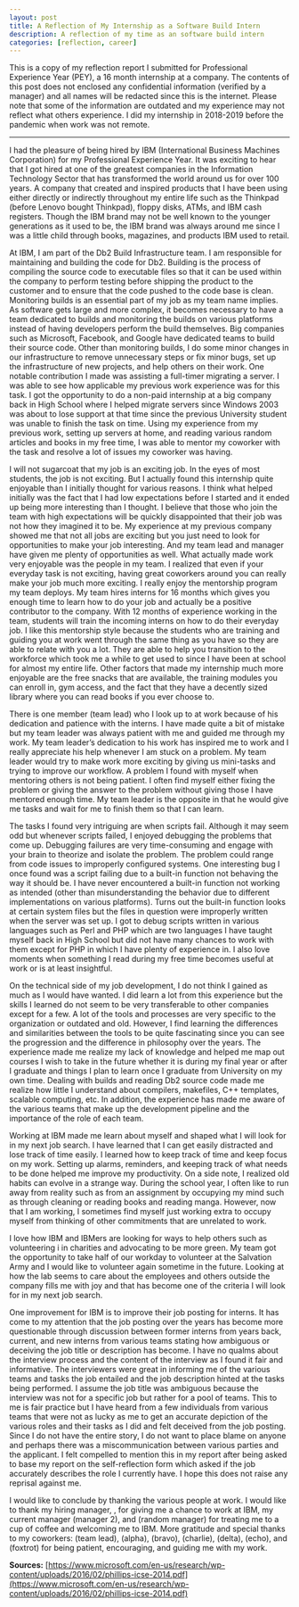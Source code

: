 ```yaml
---
layout: post
title: A Reflection of My Internship as a Software Build Intern
description: A reflection of my time as an software build intern
categories: [reflection, career]
---
```


This is a copy of my reflection report I submitted for Professional Experience Year (PEY), a 16 month internship 
at a company. The contents of this post does not enclosed any confidential information (verified by a manager) and 
all names will be redacted since this is the internet. Please note that some 
of the information are outdated and my experience may not reflect what others experience. I did my internship 
in 2018-2019 before the pandemic when work was not remote.

---

I had the pleasure of being hired by IBM (International Business Machines Corporation) for my Professional Experience Year. 
It was exciting to hear that I got hired at one of the greatest companies in the Information Technology Sector that has transformed the world around us for over 100 years. 
A company that created and inspired products that I have been using either directly or indirectly throughout my entire life such as the 
Thinkpad (before Lenovo bought Thinkpad), floppy disks, ATMs, and IBM cash registers. 
Though the IBM brand may not be well known to the younger generations as it used to be, 
the IBM brand was always around me since I was a little child through books, magazines, and products IBM used to retail.

At IBM, I am part of the Db2 Build Infrastructure team. 
I am responsible for maintaining and building the code for Db2. 
Building is the process of compiling the source code to executable files so that 
it can be used within the company to perform testing before shipping the product 
to the customer and to ensure that the code pushed to the code base is clean. 
Monitoring builds is an essential part of my job as my team name implies. 
As software gets large and more complex, it becomes necessary to have a team 
dedicated to builds and monitoring the builds on various platforms instead of 
having developers perform the build themselves. 
Big companies such as Microsoft, Facebook, and Google have dedicated teams to build their source code. 
Other than monitoring builds, I do some minor changes in our infrastructure to 
remove unnecessary steps or fix minor bugs, set up the infrastructure of new projects, 
and help others on their work. 
One notable contribution I made was assisting a full-timer migrating a server. 
I was able to see how applicable my previous work experience was for this task. 
I got the opportunity to do a non-paid internship at a big company back in High School 
where I helped migrate servers since Windows 2003 was about to lose support at that time 
since the previous University student was unable to finish the task on time. 
Using my experience from my previous work, setting up servers at home, and reading various random articles and books in my free time, 
I was able to mentor my coworker with the task and resolve a lot of issues my coworker was having.

I will not sugarcoat that my job is an exciting job. 
In the eyes of most students, the job is not exciting. 
But I actually found this internship quite enjoyable than I initially thought for various reasons. 
I think what helped initially was the fact that I had low expectations before 
I started and it ended up being more interesting than I thought. 
I believe that those who join the team with high expectations will be quickly disappointed 
that their job was not how they imagined it to be. 
My experience at my previous company showed me that not all jobs are exciting 
but you just need to look for opportunities to make your job interesting. 
And my team lead and manager have given me plenty of opportunities as well. 
What actually made work very enjoyable was the people in my team. 
I realized that even if your everyday task is not exciting, 
having great coworkers around you can really make your job much more exciting. 
I really enjoy the mentorship program my team deploys. 
My team hires interns for 16 months which gives you enough time to learn how to 
do your job and actually be a positive contributor to the company. 
With 12 months of experience working in the team, students will train the 
incoming interns on how to do their everyday job. 
I like this mentorship style because the students who are training and guiding you at 
work went through the same thing as you have so they are able to relate with you a lot. 
They are able to help you transition to the workforce which took me a while to get used to 
since I have been at school for almost my entire life. 
Other factors that made my internship much more enjoyable are the free snacks 
that are available, the training modules you can enroll in, gym access, 
and the fact that they have a decently sized library where you can read books if you ever choose to.

There is one member (team lead) who I look up to at work because of his dedication and patience with the interns. 
I have made quite a bit of mistake but my team leader was always patient with me and 
guided me through my work. My team leader’s dedication to his work has inspired me to work 
and I really appreciate his help whenever I am stuck on a problem. 
My team leader would try to make work more exciting by giving us mini-tasks and 
trying to improve our workflow. 
A problem I found with myself when mentoring others is not being patient. 
I often find myself either fixing the problem or giving the answer to the 
problem without giving those I have mentored enough time. 
My team leader is the opposite in that he would give me tasks and wait for me to finish them so that I can learn.

The tasks I found very intriguing are when scripts fail. 
Although it may seem odd but whenever scripts failed, I enjoyed debugging the problems that come up. 
Debugging failures are very time-consuming and engage with your brain to theorize and isolate the problem. 
The problem could range from code issues to improperly configured systems. 
One interesting bug I once found was a script failing due to a built-in function not behaving the way it should be. 
I have never encountered a built-in function not working as intended 
(other than misunderstanding the behavior due to different implementations on various platforms). 
Turns out the built-in function looks at certain system files but the files in question 
were improperly written when the server was set up. 
I got to debug scripts written in various languages such as Perl and PHP which are 
two languages I have taught myself back in High School but did not have many 
chances to work with them except for PHP in which I have plenty of experience in. 
I also love moments when something I read during my free time becomes useful at work or is at least insightful.

On the technical side of my job development, I do not think I gained as much 
as I would have wanted. I did learn a lot from this experience but the skills I learned do 
not seem to be very transferable to other companies except for a few. A lot of the tools and 
processes are very specific to the organization or outdated and old. 
However, I find learning the differences and similarities between the tools to be quite 
fascinating since you can see the progression and the difference in philosophy over the years. 
The experience made me realize my lack of knowledge and helped me map out courses 
I wish to take in the future whether it is during my final year or after I graduate and 
things I plan to learn once I graduate from University on my own time. 
Dealing with builds and reading Db2 source code made me realize how little I understand about 
compilers, makefiles, C++ templates, scalable computing, etc. 
In addition, the experience has made me aware of the various teams that make up 
the development pipeline and the importance of the role of each team. 

Working at IBM made me learn about myself and shaped what I will look for in my next job search. 
I have learned that I can get easily distracted and lose track of time easily. 
I learned how to keep track of time and keep focus on my work. 
Setting up alarms, reminders, and keeping track of what needs to be done helped me improve my productivity. 
On a side note, I realized old habits can evolve in a strange way. 
During the school year, I often like to run away from reality such as from an 
assignment by occupying my mind such as through cleaning or reading books and reading manga. 
However, now that I am working, I sometimes find myself just working extra to 
occupy myself from thinking of other commitments that are unrelated to work.

I love how IBM and IBMers are looking for ways to help others such as volunteering i
in charities and advocating to be more green. 
My team got the opportunity to take half of our workday to volunteer at the 
Salvation Army and I would like to volunteer again sometime in the future. 
Looking at how the lab seems to care about the employees and others outside 
the company fills me with joy and that has become one of the criteria I will 
look for in my next job search.

One improvement for IBM is to improve their job posting for interns. 
It has come to my attention that the job posting over the years has become 
more questionable through discussion between former interns from years back, 
current, and new interns from various teams stating how ambiguous or 
deceiving the job title or description has become. 
I have no qualms about the interview process and the content of the interview 
as I found it fair and informative. 
The interviewers were great in informing me of the various teams and tasks the 
job entailed and the job description hinted at the tasks being performed. 
I assume the job title was ambiguous because the interview was not for a specific job 
but rather for a pool of teams. 
This to me is fair practice but I have heard from a few individuals from 
various teams that were not as lucky as me to get an accurate depiction of the 
various roles and their tasks as I did and felt deceived from the job posting. 
Since I do not have the entire story, I do not want to place blame on anyone and 
perhaps there was a miscommunication between various parties and the applicant. 
I felt compelled to mention this in my report after being asked to base my report 
on the self-reflection form which asked if the job accurately describes the role I currently have. 
I hope this does not raise any reprisal against me.

I would like to conclude by thanking the various people at work. 
I would like to thank my hiring manager, <manager>, for giving me a chance to work at IBM, 
my current manager (manager 2), and (random manager) for treating me to a cup of coffee and welcoming me to IBM. 
More gratitude and special thanks to my coworkers: (team lead), (alpha), (bravo), 
(charlie), (delta), (echo), and (foxtrot) for being patient, encouraging, and guiding me with my work.


**Sources:** [https://www.microsoft.com/en-us/research/wp-content/uploads/2016/02/phillips-icse-2014.pdf](https://www.microsoft.com/en-us/research/wp-content/uploads/2016/02/phillips-icse-2014.pdf)









